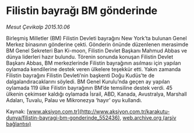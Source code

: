 # Filistin bayrağı BM gönderinde

*Mesut Çevikalp 2015.10.06*

<div class="pNewsDetailMainContent ctx_content" itemprop="articleBody">
 <p>
  Birleşmiş Milletler (BM) Filistin Devleti bayrağını New York’ta bulunan Genel Merkez binasının gönderine çekti. Gönderin önünde düzenlenen merasimde BM Genel Sekreteri Ban Ki-moon, Filistin Devlet Başkanı Mahmud Abbas ve dünya liderleri hazır bulundu. Törenin sonunda konuşan Filistin Devlet Başkanı Abbas, BM merkezlerinde Filistin bayrağının asılması için yapılan oylamada kendilerine destek veren ülkelere teşekkür etti. Yakın zamanda Filistin bayrağını Filistin Devleti’nin başkenti Doğu Kudüs’te de dalgalandıracaklarını söyledi. BM Genel Kurulu’nda geçen ay yapılan oylamada 119 ülke Filistin bayrağının BM’de temsiline destek verdi. 45 ülkenin çekimser kaldığı oylamada İsrail, ABD, Kanada, Avustralya, Marshall Adaları, Tuvalu, Palau ve Mikronezya ‘hayır’ oyu kullandı.
 </p>
</div>


Kaynak: [www.aksiyon.com.tr](http://www.aksiyon.com.tr/karakutu-dunya/filistin-bayragi-bm-gonderinde_552436), [web.archive.org (arşiv bağlantısı)](http://web.archive.org/web/20160125045821/http://www.aksiyon.com.tr/karakutu-dunya/filistin-bayragi-bm-gonderinde_552436)
